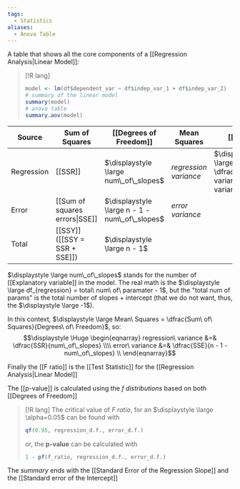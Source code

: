 ```yaml
---
tags:
  - Statistics
aliases:
  - Anova Table
---
```

A table that shows all the core components of a [[Regression Analysis|Linear Model]]:
>[!R lang]
>```R
>model <- lm(df$dependent_var ~ df$indep_var_1 + df$indep_var_2)
># summary of the linear model
>summary(model) 
># anova table
>summary.aov(model)
>```

| Source     | Sum of Squares                 | [[Degrees of Freedom]]                         | Mean Squares | [[F ratio]] |
| ---------- | ------------------------------ | ---------------------------------------------- | ------------ | ----------- |
| Regression | [[SSR]]                        | $\displaystyle \large num\_of\_slopes$         | *regression variance*             |   $\displaystyle \large \dfrac{regression\ variance}{error\ variance}$          |
| Error      | [[Sum of squares errors\|SSE]] | $\displaystyle \large n - 1 - num\_of\_slopes$ | *error variance*              |             |
| Total      | [[SSY]] ([[SSY = SSR + SSE]])  | $\displaystyle \large n - 1$                   |              |             |

$\displaystyle \large num\_of\_slopes$ stands for the number of [[Explanatory variable]] in the model. The real math is the $\displaystyle \large df_{regression} = total\ num\ of\ paramater - 1$, but the "total num of params" is the total number of slopes + intercept (that we do not want, thus, the $\displaystyle \large -1$).

In this context,  $\displaystyle \large Mean\ Squares = \dfrac{Sum\ of\ Squares}{Degrees\ of\ Freedom}$, so:
$$\displaystyle \Huge \begin{eqnarray} 
regression\ variance &=& \dfrac{SSR}{num\_of\_slopes} \\\\
error\ variance &=& \dfrac{SSE}{n - 1 - num\_of\_slopes} \\
\end{eqnarray}$$

Finally the [[F ratio]] is the [[Test Statistic]] for the [[Regression Analysis|Linear Model]]

The [[p-value]] is calculated using the *f distributions* based on both [[Degrees of Freedom]]

> [!R lang]
> The critical value of *F ratio*, for an $\displaystyle \large \alpha=0.05$ can be found with
> ```R
> qf(0.95, regression_d.f., error_d.f.)
> ```
> or, the **p-value** can be calculated with
> ```R
> 1 - pf(f_ratio, regression_d.f., error_d.f.)
> ```

The *summary* ends with the [[Standard Error of the Regression Slope]] and the [[Standard error of the Intercept]]